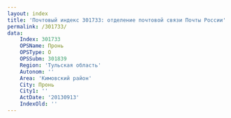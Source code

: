 ```yaml
---
layout: index
title: 'Почтовый индекс 301733: отделение почтовой связи Почты России'
permalink: /301733/
data:
    Index: 301733
    OPSName: Пронь
    OPSType: О
    OPSSubm: 301839
    Region: 'Тульская область'
    Autonom: ''
    Area: 'Кимовский район'
    City: Пронь
    City1: ''
    ActDate: '20130913'
    IndexOld: ''
---
```

